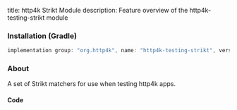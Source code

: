 title: http4k Strikt Module
description: Feature overview of the http4k-testing-strikt module

### Installation (Gradle)

```groovy
implementation group: "org.http4k", name: "http4k-testing-strikt", version: "4.14.1.3"
```

### About

A set of Strikt matchers for use when testing http4k apps.

#### Code [<img class="octocat"/>](https://github.com/http4k/http4k/blob/master/src/docs/guide/reference/strikt/example.kt)

<script src="https://gist-it.appspot.com/https://github.com/http4k/http4k/blob/master/src/docs/guide/reference/strikt/example.kt"></script>

[http4k]: https://http4k.org
